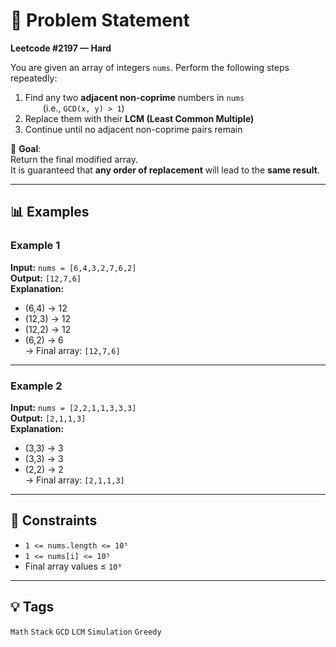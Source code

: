 # 🧠 Problem Statement

**Leetcode #2197 — Hard**

You are given an array of integers `nums`. Perform the following steps repeatedly:

1. Find any two **adjacent non-coprime** numbers in `nums`  
  (i.e., `GCD(x, y) > 1`)
2. Replace them with their **LCM (Least Common Multiple)**
3. Continue until no adjacent non-coprime pairs remain

🎯 **Goal**:  
Return the final modified array.  
It is guaranteed that **any order of replacement** will lead to the **same result**.

---

## 📊 Examples

### Example 1  
**Input:** `nums = [6,4,3,2,7,6,2]`  
**Output:** `[12,7,6]`  
**Explanation:**  
- (6,4) → 12  
- (12,3) → 12  
- (12,2) → 12  
- (6,2) → 6  
→ Final array: `[12,7,6]`

---

### Example 2  
**Input:** `nums = [2,2,1,1,3,3,3]`  
**Output:** `[2,1,1,3]`  
**Explanation:**  
- (3,3) → 3  
- (3,3) → 3  
- (2,2) → 2  
→ Final array: `[2,1,1,3]`

---

## 📌 Constraints

- `1 <= nums.length <= 10⁵`  
- `1 <= nums[i] <= 10⁵`  
- Final array values ≤ `10⁸`

---

## 💡 Tags

`Math` `Stack` `GCD` `LCM` `Simulation` `Greedy`
